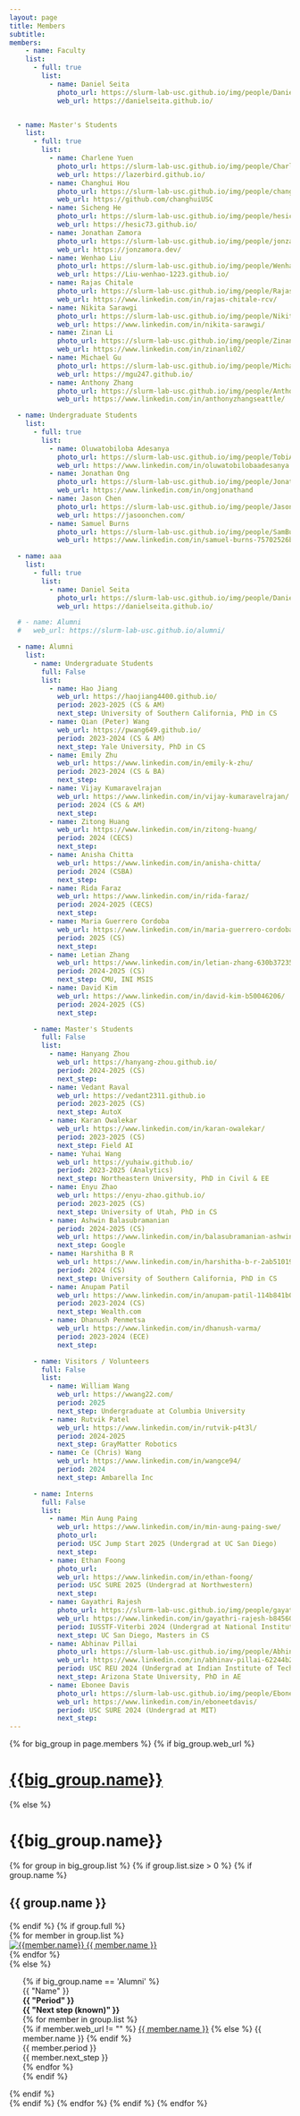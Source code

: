 ```yaml
---
layout: page
title: Members
subtitle:
members:
    - name: Faculty
    list:
      - full: true
        list:
          - name: Daniel Seita
            photo_url: https://slurm-lab-usc.github.io/img/people/Daniel_2023_square.png
            web_url: https://danielseita.github.io/


  - name: Master's Students
    list:
      - full: true
        list:
          - name: Charlene Yuen
            photo_url: https://slurm-lab-usc.github.io/img/people/Charlene.jpg
            web_url: https://lazerbird.github.io/
          - name: Changhui Hou
            photo_url: https://slurm-lab-usc.github.io/img/people/changhuiUSC.jpg
            web_url: https://github.com/changhuiUSC
          - name: Sicheng He
            photo_url: https://slurm-lab-usc.github.io/img/people/hesicheng.jpg
            web_url: https://hesic73.github.io/
          - name: Jonathan Zamora
            photo_url: https://slurm-lab-usc.github.io/img/people/jonzamora.jpg
            web_url: https://jonzamora.dev/
          - name: Wenhao Liu
            photo_url: https://slurm-lab-usc.github.io/img/people/WenhaoLiu.jpg
            web_url: https://Liu-wenhao-1223.github.io/
          - name: Rajas Chitale
            photo_url: https://slurm-lab-usc.github.io/img/people/RajasChitale.JPG
            web_url: https://www.linkedin.com/in/rajas-chitale-rcv/
          - name: Nikita Sarawgi
            photo_url: https://slurm-lab-usc.github.io/img/people/NikitaSarawgi.jpg
            web_url: https://www.linkedin.com/in/nikita-sarawgi/
          - name: Zinan Li
            photo_url: https://slurm-lab-usc.github.io/img/people/Zinan.jpg
            web_url: https://www.linkedin.com/in/zinanli02/
          - name: Michael Gu
            photo_url: https://slurm-lab-usc.github.io/img/people/MichaelGu.jpg
            web_url: https://mgu247.github.io/
          - name: Anthony Zhang
            photo_url: https://slurm-lab-usc.github.io/img/people/AnthonyZhang.png
            web_url: https://www.linkedin.com/in/anthonyzhangseattle/

  - name: Undergraduate Students
    list:
      - full: true
        list:
          - name: Oluwatobiloba Adesanya
            photo_url: https://slurm-lab-usc.github.io/img/people/TobiAdesanya.jpeg
            web_url: https://www.linkedin.com/in/oluwatobilobaadesanya
          - name: Jonathan Ong
            photo_url: https://slurm-lab-usc.github.io/img/people/JonathanOng.jpg
            web_url: https://www.linkedin.com/in/ongjonathand
          - name: Jason Chen
            photo_url: https://slurm-lab-usc.github.io/img/people/JasonChen.jpeg
            web_url: https://jasoonchen.com/
          - name: Samuel Burns
            photo_url: https://slurm-lab-usc.github.io/img/people/SamBurns.jpeg
            web_url: https://www.linkedin.com/in/samuel-burns-75702526b/

  - name: aaa
    list:
      - full: true
        list:
          - name: Daniel Seita
            photo_url: https://slurm-lab-usc.github.io/img/people/Daniel_2023_square.png
            web_url: https://danielseita.github.io/

  # - name: Alumni
  #   web_url: https://slurm-lab-usc.github.io/alumni/

  - name: Alumni
    list:
      - name: Undergraduate Students
        full: False
        list:
          - name: Hao Jiang
            web_url: https://haojiang4400.github.io/
            period: 2023-2025 (CS & AM)
            next_step: University of Southern California, PhD in CS
          - name: Qian (Peter) Wang
            web_url: https://pwang649.github.io/
            period: 2023-2024 (CS & AM)
            next_step: Yale University, PhD in CS
          - name: Emily Zhu
            web_url: https://www.linkedin.com/in/emily-k-zhu/
            period: 2023-2024 (CS & BA)
            next_step:
          - name: Vijay Kumaravelrajan
            web_url: https://www.linkedin.com/in/vijay-kumaravelrajan/
            period: 2024 (CS & AM)
            next_step:
          - name: Zitong Huang
            web_url: https://www.linkedin.com/in/zitong-huang/
            period: 2024 (CECS)
            next_step:
          - name: Anisha Chitta
            web_url: https://www.linkedin.com/in/anisha-chitta/
            period: 2024 (CSBA)
            next_step:
          - name: Rida Faraz
            web_url: https://www.linkedin.com/in/rida-faraz/
            period: 2024-2025 (CECS)
            next_step:
          - name: Maria Guerrero Cordoba
            web_url: https://www.linkedin.com/in/maria-guerrero-cordoba-80a116333
            period: 2025 (CS)
            next_step:
          - name: Letian Zhang
            web_url: https://www.linkedin.com/in/letian-zhang-630b37235/
            period: 2024-2025 (CS)
            next_step: CMU, INI MSIS
          - name: David Kim
            web_url: https://www.linkedin.com/in/david-kim-b50046206/
            period: 2024-2025 (CS)
            next_step: 

      - name: Master's Students
        full: False
        list:
          - name: Hanyang Zhou
            web_url: https://hanyang-zhou.github.io/
            period: 2024-2025 (CS)
            next_step: 
          - name: Vedant Raval
            web_url: https://vedant2311.github.io
            period: 2023-2025 (CS)
            next_step: AutoX
          - name: Karan Owalekar
            web_url: https://www.linkedin.com/in/karan-owalekar/
            period: 2023-2025 (CS)
            next_step: Field AI
          - name: Yuhai Wang
            web_url: https://yuhaiw.github.io/
            period: 2023-2025 (Analytics)
            next_step: Northeastern University, PhD in Civil & EE
          - name: Enyu Zhao
            web_url: https://enyu-zhao.github.io/
            period: 2023-2025 (CS)
            next_step: University of Utah, PhD in CS 
          - name: Ashwin Balasubramanian
            period: 2024-2025 (CS)
            web_url: https://www.linkedin.com/in/balasubramanian-ashwin/
            next_step: Google 
          - name: Harshitha B R
            web_url: https://www.linkedin.com/in/harshitha-b-r-2ab510190/
            period: 2024 (CS)
            next_step: University of Southern California, PhD in CS
          - name: Anupam Patil
            web_url: https://www.linkedin.com/in/anupam-patil-114b841b0/
            period: 2023-2024 (CS)
            next_step: Wealth.com
          - name: Dhanush Penmetsa
            web_url: https://www.linkedin.com/in/dhanush-varma/
            period: 2023-2024 (ECE)
            next_step: 

      - name: Visitors / Volunteers
        full: False
        list:
          - name: William Wang
            web_url: https://wwang22.com/
            period: 2025
            next_step: Undergraduate at Columbia University
          - name: Rutvik Patel
            web_url: https://www.linkedin.com/in/rutvik-p4t3l/
            period: 2024-2025
            next_step: GrayMatter Robotics 
          - name: Ce (Chris) Wang
            web_url: https://www.linkedin.com/in/wangce94/
            period: 2024
            next_step: Ambarella Inc

      - name: Interns
        full: False
        list:
          - name: Min Aung Paing
            web_url: https://www.linkedin.com/in/min-aung-paing-swe/
            photo_url: 
            period: USC Jump Start 2025 (Undergrad at UC San Diego)
            next_step:
          - name: Ethan Foong
            photo_url: 
            web_url: https://www.linkedin.com/in/ethan-foong/
            period: USC SURE 2025 (Undergrad at Northwestern)
            next_step:
          - name: Gayathri Rajesh
            photo_url: https://slurm-lab-usc.github.io/img/people/gayathri.jpg
            web_url: https://www.linkedin.com/in/gayathri-rajesh-b84560228/
            period: IUSSTF-Viterbi 2024 (Undergrad at National Institute of Technology, Tiruchirappalli)
            next_step: UC San Diego, Masters in CS
          - name: Abhinav Pillai
            photo_url: https://slurm-lab-usc.github.io/img/people/Abhinav_Pillai.jpg
            web_url: https://www.linkedin.com/in/abhinav-pillai-62244b237
            period: USC REU 2024 (Undergrad at Indian Institute of Technology, Kharagpur)
            next_step: Arizona State University, PhD in AE
          - name: Ebonee Davis
            photo_url: https://slurm-lab-usc.github.io/img/people/EboneeDavis.jpeg
            web_url: https://www.linkedin.com/in/eboneetdavis/
            period: USC SURE 2024 (Undergrad at MIT)
            next_step:
---
```


<div class="row">
  {% for big_group in page.members %}
    {% if big_group.web_url %}
      <h1> <a href="{{big_group.web_url}}"> {{big_group.name}} </a> </h1>
    {% else %}
      <h1> {{big_group.name}} </h1>
      {% for group in big_group.list %}
        {% if group.list.size > 0 %}
          {% if group.name %}
            <h2 style="text-align: left; margin-bottom: 20px;"> {{ group.name }} </h2>
          {% endif %}
          {% if group.full %}
          <div class="row member-row">
            {% for member in group.list %}
              <div class="col-xl-3 col-lg-3 col-md-3 text-center col-sm-6 col-xs-6 member-col">
                <a target="_blank" href="{{ member.web_url }}">
                  <img class="img-responsive" src="{{ member.photo_url }}" alt="{{member.name}}">
                </a>
                <a target="_blank" href="{{ member.web_url }}">
                  {{ member.name }}
                </a>
              </div>
            {% endfor %}
          </div>
          {% else %}
            <ul>
              {% if big_group.name == 'Alumni' %}
                <!-- {% if member.web_url %}
                  <li><a href="{{member.web_url}}"> {{member.name}} </a></li>
                {% else %}
                  <li><a> {{member.name}} </a></li>
                {% endif %} -->
                <div id="alumni">
                  <!-- <h2 class="row-label" id="alumni-label">Alumni</h2> -->
                  <div class="alumni-entries">
                    <div class="alumni-names grid-child">{{ "Name" }}</div>
                    <div class="alumni-period grid-child" style="font-weight: bold;">{{ "Period" }}</div>
                    <div class="alumni-next_step grid-child" style="font-weight: bold;">{{ "Next step (known)" }}</div>
                  </div>
                  {% for member in group.list %}
                  <div class="alumni-entries">
                    <div class="alumni-names grid-child">
                      {% if member.web_url != "" %}
                      <a href="{{ member.web_url }}" target="_blank">{{ member.name }}</a>
                      {% else %} {{ member.name }} {% endif %}
                    </div>
                    <div class="alumni-period grid-child">{{ member.period }}</div>
                    <div class="alumni-next_step grid-child">{{ member.next_step }}</div>
                  </div>
                  {% endfor %}
                </div>
              {% endif %}
            </ul>
          {% endif %}
        <br>
        {% endif %}
      {% endfor %}
    {% endif %}
  {% endfor %}
</div>
